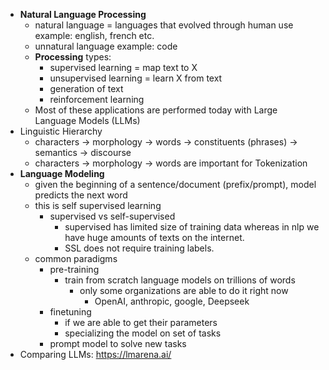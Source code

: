 - **Natural Language Processing**
	- natural language = languages that evolved through human use example: english, french etc.
	- unnatural language example: code
	- **Processing** types:
		- supervised learning = map text to X
		- unsupervised learning = learn X from text
		- generation of text
		- reinforcement learning
	- Most of these applications are performed today with Large Language Models (LLMs)
- Linguistic Hierarchy
	- characters -> morphology -> words ->  constituents (phrases) -> semantics -> discourse
	- characters -> morphology -> words are important for Tokenization
- **Language Modeling**
	- given the beginning of a sentence/document (prefix/prompt), model predicts the next word
	- this is self supervised learning
		- supervised vs self-supervised
			- supervised has limited size of training data whereas in nlp we have huge amounts of texts on the internet.
			- SSL does not require training labels.
	- common paradigms
		- pre-training
			- train from scratch language models on trillions of words
				- only some organizations are able to do it right now
					- OpenAI, anthropic, google, Deepseek
		- finetuning
			- if we are able to get their parameters
			- specializing the model on set of tasks
		- prompt model to solve new tasks
- Comparing LLMs: https://lmarena.ai/
